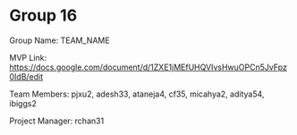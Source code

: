 # Group 16
Group Name: TEAM_NAME

MVP Link: https://docs.google.com/document/d/1ZXE1jMEfUHQVIvsHwuOPCn5JvFpz0IdB/edit

Team Members: pjxu2, adesh33, ataneja4, cf35, micahya2, aditya54, ibiggs2

Project Manager: rchan31
